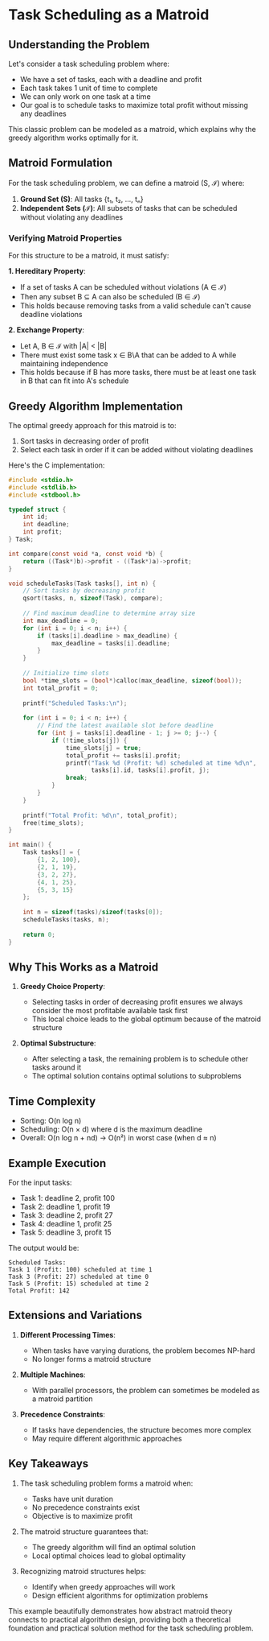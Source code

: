 # Task Scheduling as a Matroid

## Understanding the Problem

Let's consider a task scheduling problem where:
- We have a set of tasks, each with a deadline and profit
- Each task takes 1 unit of time to complete
- We can only work on one task at a time
- Our goal is to schedule tasks to maximize total profit without missing any deadlines

This classic problem can be modeled as a matroid, which explains why the greedy algorithm works optimally for it.

## Matroid Formulation

For the task scheduling problem, we can define a matroid (S, ℐ) where:

1. **Ground Set (S)**: All tasks {t₁, t₂, ..., tₙ}
2. **Independent Sets (ℐ)**: All subsets of tasks that can be scheduled without violating any deadlines

### Verifying Matroid Properties

For this structure to be a matroid, it must satisfy:

**1. Hereditary Property**:
- If a set of tasks A can be scheduled without violations (A ∈ ℐ)
- Then any subset B ⊆ A can also be scheduled (B ∈ ℐ)
- This holds because removing tasks from a valid schedule can't cause deadline violations

**2. Exchange Property**:
- Let A, B ∈ ℐ with |A| < |B|
- There must exist some task x ∈ B\A that can be added to A while maintaining independence
- This holds because if B has more tasks, there must be at least one task in B that can fit into A's schedule

## Greedy Algorithm Implementation

The optimal greedy approach for this matroid is to:
1. Sort tasks in decreasing order of profit
2. Select each task in order if it can be added without violating deadlines

Here's the C implementation:

```c
#include <stdio.h>
#include <stdlib.h>
#include <stdbool.h>

typedef struct {
    int id;
    int deadline;
    int profit;
} Task;

int compare(const void *a, const void *b) {
    return ((Task*)b)->profit - ((Task*)a)->profit;
}

void scheduleTasks(Task tasks[], int n) {
    // Sort tasks by decreasing profit
    qsort(tasks, n, sizeof(Task), compare);
    
    // Find maximum deadline to determine array size
    int max_deadline = 0;
    for (int i = 0; i < n; i++) {
        if (tasks[i].deadline > max_deadline) {
            max_deadline = tasks[i].deadline;
        }
    }
    
    // Initialize time slots
    bool *time_slots = (bool*)calloc(max_deadline, sizeof(bool));
    int total_profit = 0;
    
    printf("Scheduled Tasks:\n");
    
    for (int i = 0; i < n; i++) {
        // Find the latest available slot before deadline
        for (int j = tasks[i].deadline - 1; j >= 0; j--) {
            if (!time_slots[j]) {
                time_slots[j] = true;
                total_profit += tasks[i].profit;
                printf("Task %d (Profit: %d) scheduled at time %d\n", 
                       tasks[i].id, tasks[i].profit, j);
                break;
            }
        }
    }
    
    printf("Total Profit: %d\n", total_profit);
    free(time_slots);
}

int main() {
    Task tasks[] = {
        {1, 2, 100},
        {2, 1, 19},
        {3, 2, 27},
        {4, 1, 25},
        {5, 3, 15}
    };
    
    int n = sizeof(tasks)/sizeof(tasks[0]);
    scheduleTasks(tasks, n);
    
    return 0;
}
```

## Why This Works as a Matroid

1. **Greedy Choice Property**:
   - Selecting tasks in order of decreasing profit ensures we always consider the most profitable available task first
   - This local choice leads to the global optimum because of the matroid structure

2. **Optimal Substructure**:
   - After selecting a task, the remaining problem is to schedule other tasks around it
   - The optimal solution contains optimal solutions to subproblems

## Time Complexity

- Sorting: O(n log n)
- Scheduling: O(n × d) where d is the maximum deadline
- Overall: O(n log n + nd) → O(n²) in worst case (when d ≈ n)

## Example Execution

For the input tasks:
- Task 1: deadline 2, profit 100
- Task 2: deadline 1, profit 19
- Task 3: deadline 2, profit 27
- Task 4: deadline 1, profit 25
- Task 5: deadline 3, profit 15

The output would be:
```
Scheduled Tasks:
Task 1 (Profit: 100) scheduled at time 1
Task 3 (Profit: 27) scheduled at time 0
Task 5 (Profit: 15) scheduled at time 2
Total Profit: 142
```

## Extensions and Variations

1. **Different Processing Times**:
   - When tasks have varying durations, the problem becomes NP-hard
   - No longer forms a matroid structure

2. **Multiple Machines**:
   - With parallel processors, the problem can sometimes be modeled as a matroid partition

3. **Precedence Constraints**:
   - If tasks have dependencies, the structure becomes more complex
   - May require different algorithmic approaches

## Key Takeaways

1. The task scheduling problem forms a matroid when:
   - Tasks have unit duration
   - No precedence constraints exist
   - Objective is to maximize profit

2. The matroid structure guarantees that:
   - The greedy algorithm will find an optimal solution
   - Local optimal choices lead to global optimality

3. Recognizing matroid structures helps:
   - Identify when greedy approaches will work
   - Design efficient algorithms for optimization problems

This example beautifully demonstrates how abstract matroid theory connects to practical algorithm design, providing both a theoretical foundation and practical solution method for the task scheduling problem.
